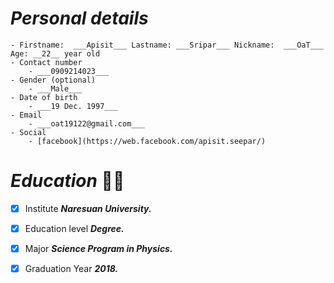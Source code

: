 # ***Personal details***
    - Firstname:  ___Apisit___ Lastname: ___Sripar___ Nickname:  ___OaT___ Age: __22__ year old
    - Contact number
        - ___0909214023___
    - Gender (optional) 
        - ___Male___
    - Date of birth
        - ___19 Dec. 1997___
    - Email 
        - ___oat19122@gmail.com___
    - Social
        - [facebook](https://web.facebook.com/apisit.seepar/)
        
# ***Education*** 👨‍🎓
- [x] Institute ___Naresuan University.___
- [x] Education level ___Degree.___
- [x] Major ___Science Program in Physics.___
- [x] Graduation Year ___2018.___

